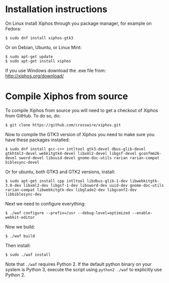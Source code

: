 Installation instructions
==========================

On Linux install Xiphos through you package manager, for example on Fedora:

    $ sudo dnf install xiphos-gtk3

Or on Debian, Ubuntu, or Linux Mint:

    $ sudo apt-get update
    $ sudo apt-get install xiphos

If you use Windows download the .exe file from: http://xiphos.org/download/

Compile Xiphos from source
==========================

To compile Xiphos from source you will need to get a checkout of Xiphos from
GitHub. To do so, do:

    $ git clone https://github.com/crosswire/xiphos.git

Now to compile the GTK3 version of Xiphos you need to make sure you have these
packages installed:

    $ sudo dnf install gcc-c++ intltool gtk3-devel dbus-glib-devel gtkhtml3-devel webkitgtk4-devel libxml2-devel libgsf-devel gconfmm26-devel sword-devel libuuid-devel gnome-doc-utils rarian rarian-compat biblesync-devel

Or for ubuntu, both GTK3 and GTK2 versions, install:

    $ sudo apt-get install cpp intltool libdbus-glib-1-dev libwebkitgtk-3.0-dev libxml2-dev libgsf-1-dev libsword-dev uuid-dev gnome-doc-utils rarian-compat libwebkitgtk-dev libglade2-dev libgconf2-dev libbiblesync-dev

Next we need to configure everything:

    $ ./waf configure --prefix=/usr --debug-level=optimized --enable-webkit-editor

Now we build:

    $ ./waf build

Then install:

    $ sudo ./waf install

Note that `./waf`  requires Python 2. If the default python binary on your
system is Python 3, execute the script using `python2 ./waf` to explicitly use
Python 2.
